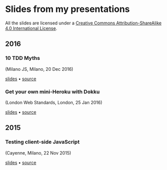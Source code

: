 # Slides from my presentations

All the slides are licensed under a
[Creative Commons Attribution-ShareAlike 4.0 International License](http://creativecommons.org/licenses/by-sa/4.0/).

## 2016

### 10 TDD Myths
(Milano JS, Milano, 20 Dec 2016)

[slides](http://dhinus.github.io/talks/2016-12-20-milanojs/)
&bull;
[source](2016-12-20-milanojs/)

### Get your own mini-Heroku with Dokku
(London Web Standards, London, 25 Jan 2016)

[slides](http://dhinus.github.io/talks/2016-01-25-lws/)
&bull;
[source](2016-01-25-lws/)

## 2015

### Testing client-side JavaScript
(Cayenne, Milano, 22 Nov 2015)

[slides](http://dhinus.github.io/talks/2015-12-22-cayenne/)
&bull;
[source](2015-11-22-cayenne/)
